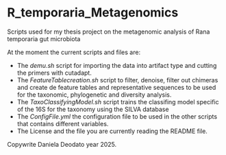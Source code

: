 # R_temporaria_Metagenomics
Scripts used for my thesis project on the metagenomic analysis of Rana temporaria gut microbiota

At the moment the current scripts and files are:

- The *demu.sh* script for importing the data into artifact type and cutting the primers with cutadapt.  
- The *FeatureTablecreation.sh* script to filter, denoise, filter out chimeras and create de feature tables and representative sequences to be used for the taxonomic, phylogenetic and diversity analysis.
- The *TaxoClassifyingModel.sh* script trains the classifing model specific of the 16S for the taxonomy using the SILVA database 
- The *ConfigFile.yml* the configuration file to be used in the other scripts that contains different variables.
- The License and the file you are currently reading the README file. 

Copywrite Daniela Deodato year 2025.
